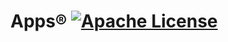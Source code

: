 # Apps® [![Apache License](https://img.shields.io/badge/license-Apache-blue.svg)](https://github.com/sequomics/Apps/blob/master/LICENSE)
